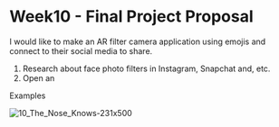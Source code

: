 # Week10 - Final Project Proposal 

I would like to make an AR filter camera application using emojis and connect to their social media to share.

1. Research about face photo filters in Instagram, Snapchat and, etc.
2. Open an

Examples 

![10_The_Nose_Knows-231x500](https://user-images.githubusercontent.com/112652093/231280712-77cec260-ff15-42ff-9722-f785319141fa.jpg)
